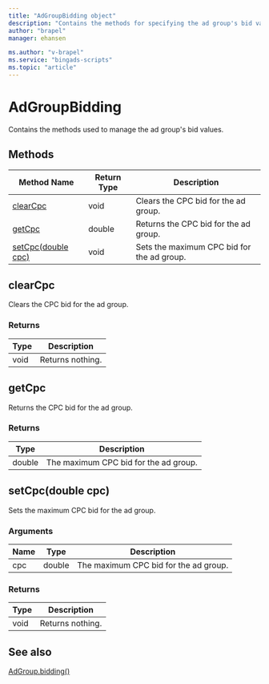 ```yaml
---
title: "AdGroupBidding object"
description: "Contains the methods for specifying the ad group's bid values."
author: "brapel"
manager: ehansen

ms.author: "v-brapel"
ms.service: "bingads-scripts"
ms.topic: "article"
---
```


# AdGroupBidding

Contains the methods used to manage the ad group's bid values.

## Methods
|Method Name|Return Type|Description|
|-|-|-
[clearCpc](#clearcpc)|void|Clears the CPC bid for the ad group.
[getCpc](#getcpc)|double|Returns the CPC bid for the ad group.
[setCpc(double cpc)](#setcpc~double-cpc~)|void|Sets the maximum CPC bid for the ad group.

## <a name="clearcpc"></a>clearCpc
Clears the CPC bid for the ad group. 

### Returns
|Type|Description|
|-|-
void|Returns nothing.

## <a name="getcpc"></a>getCpc
Returns the CPC bid for the ad group. 

### Returns
|Type|Description|
|-|-
double|The maximum CPC bid for the ad group.

## <a name="setcpc~double-cpc~"></a>setCpc(double cpc)
Sets the maximum CPC bid for the ad group. 

### Arguments
|Name|Type|Description|
|-|-|-
cpc|double|The maximum CPC bid for the ad group.

### Returns
|Type|Description|
|-|-
void|Returns nothing.


## See also

[AdGroup.bidding()](AdGroup.md#bidding)